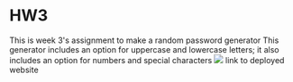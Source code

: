 # HW3
This is week 3's assignment to make a random password generator
This generator includes an option for uppercase and lowercase letters; it also includes an option for numbers and special characters
<img src="/MSU Bootcamp Work/HW3/Assets/Capture.PNG">
link to deployed website 
